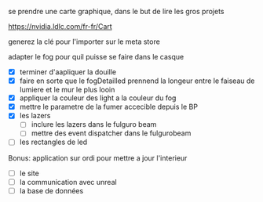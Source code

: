 se prendre une carte graphique, dans le but de lire les gros projets

https://nvidia.ldlc.com/fr-fr/Cart

generez la clé pour l'importer sur le meta store

adapter le fog pour quil puisse se faire dans le casque

- [X] terminer d'aapliquer la douille
- [X] faire en sorte que le fogDetailled prennend la longeur  entre le faiseau de lumiere et le mur le plus looin
- [X] appliquer la couleur des light a la couleur du fog
- [X] mettre le parametre de la fumer accecible depuis le BP
- [X] les lazers
  - [ ] inclure les lazers dans le fulguro beam
  - [ ] mettre des event dispatcher dans le fulgurobeam
- [ ] les rectangles de led

Bonus: application sur ordi pour mettre a jour l'interieur

* [ ] le site
* [ ] la communication avec unreal
* [ ] la base de données
